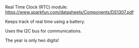 Real Time Clock (RTC) module:
https://www.sparkfun.com/datasheets/Components/DS1307.pdf

Keeps track of real time using a battery.

Uses the I2C bus for communications.

The year is only two digits!

